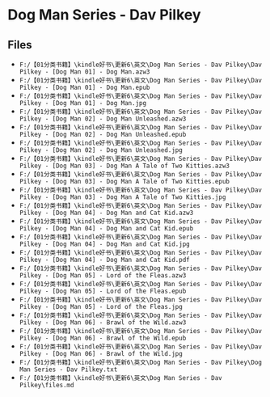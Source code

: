 # Dog Man Series - Dav Pilkey

## Files

- `F:/【01分类书籍】\kindle好书\更新6\英文\Dog Man Series - Dav Pilkey\Dav Pilkey - [Dog Man 01] - Dog Man.azw3`
- `F:/【01分类书籍】\kindle好书\更新6\英文\Dog Man Series - Dav Pilkey\Dav Pilkey - [Dog Man 01] - Dog Man.epub`
- `F:/【01分类书籍】\kindle好书\更新6\英文\Dog Man Series - Dav Pilkey\Dav Pilkey - [Dog Man 01] - Dog Man.jpg`
- `F:/【01分类书籍】\kindle好书\更新6\英文\Dog Man Series - Dav Pilkey\Dav Pilkey - [Dog Man 02] - Dog Man Unleashed.azw3`
- `F:/【01分类书籍】\kindle好书\更新6\英文\Dog Man Series - Dav Pilkey\Dav Pilkey - [Dog Man 02] - Dog Man Unleashed.epub`
- `F:/【01分类书籍】\kindle好书\更新6\英文\Dog Man Series - Dav Pilkey\Dav Pilkey - [Dog Man 02] - Dog Man Unleashed.jpg`
- `F:/【01分类书籍】\kindle好书\更新6\英文\Dog Man Series - Dav Pilkey\Dav Pilkey - [Dog Man 03] - Dog Man A Tale of Two Kitties.azw3`
- `F:/【01分类书籍】\kindle好书\更新6\英文\Dog Man Series - Dav Pilkey\Dav Pilkey - [Dog Man 03] - Dog Man A Tale of Two Kitties.epub`
- `F:/【01分类书籍】\kindle好书\更新6\英文\Dog Man Series - Dav Pilkey\Dav Pilkey - [Dog Man 03] - Dog Man A Tale of Two Kitties.jpg`
- `F:/【01分类书籍】\kindle好书\更新6\英文\Dog Man Series - Dav Pilkey\Dav Pilkey - [Dog Man 04] - Dog Man and Cat Kid.azw3`
- `F:/【01分类书籍】\kindle好书\更新6\英文\Dog Man Series - Dav Pilkey\Dav Pilkey - [Dog Man 04] - Dog Man and Cat Kid.epub`
- `F:/【01分类书籍】\kindle好书\更新6\英文\Dog Man Series - Dav Pilkey\Dav Pilkey - [Dog Man 04] - Dog Man and Cat Kid.jpg`
- `F:/【01分类书籍】\kindle好书\更新6\英文\Dog Man Series - Dav Pilkey\Dav Pilkey - [Dog Man 04] - Dog Man and Cat Kid.pdf`
- `F:/【01分类书籍】\kindle好书\更新6\英文\Dog Man Series - Dav Pilkey\Dav Pilkey - [Dog Man 05] - Lord of the Fleas.azw3`
- `F:/【01分类书籍】\kindle好书\更新6\英文\Dog Man Series - Dav Pilkey\Dav Pilkey - [Dog Man 05] - Lord of the Fleas.epub`
- `F:/【01分类书籍】\kindle好书\更新6\英文\Dog Man Series - Dav Pilkey\Dav Pilkey - [Dog Man 05] - Lord of the Fleas.jpg`
- `F:/【01分类书籍】\kindle好书\更新6\英文\Dog Man Series - Dav Pilkey\Dav Pilkey - [Dog Man 06] - Brawl of the Wild.azw3`
- `F:/【01分类书籍】\kindle好书\更新6\英文\Dog Man Series - Dav Pilkey\Dav Pilkey - [Dog Man 06] - Brawl of the Wild.epub`
- `F:/【01分类书籍】\kindle好书\更新6\英文\Dog Man Series - Dav Pilkey\Dav Pilkey - [Dog Man 06] - Brawl of the Wild.jpg`
- `F:/【01分类书籍】\kindle好书\更新6\英文\Dog Man Series - Dav Pilkey\Dog Man Series - Dav Pilkey.txt`
- `F:/【01分类书籍】\kindle好书\更新6\英文\Dog Man Series - Dav Pilkey\files.md`
